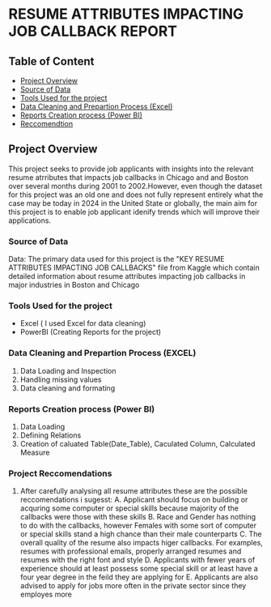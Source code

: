 # RESUME ATTRIBUTES IMPACTING JOB CALLBACK REPORT
## Table of Content

- [Project  Overview](#project-overview)
- [Source of Data](#source-of-data)
- [Tools Used for the project](#tools-used-for-the-project)
- [Data Cleaning and Prepartion Process (Excel)](#data-cleaning-and-prepartion-process-(Excel))
- [Reports Creation process  (Power BI) ](#Reports-Creation-process-(EDA))
- [Reccomendtion](#recommendtion)
## Project  Overview

This project seeks to provide job applicants with insights into the relevant resume atrributes that impacts job callbacks in Chicago and and Boston over several months during 2001 to 2002.However, even though the dataset for this project was an old one and does not fully represent entirely what the case may be today in 2024 in the United State or globally, the main aim for this  project is to enable job applicant   idenify trends which will improve their applications.

### Source of Data
Data: The primary data used for this project is the "KEY RESUME ATTRIBUTES IMPACTING JOB CALLBACKS" file from Kaggle which contain detailed information about resume attributes impacting job callbacks in major industries in Boston and Chicago

### Tools Used for the project

- Excel ( I used Excel for data cleaning)
- PowerBI (Creating Reports for the project)

### Data Cleaning and Prepartion Process (EXCEL)
1. Data Loading and Inspection
2. Handling missing values
3. Data cleaning and formating

### Reports Creation process  (Power BI)
1. Data Loading
2. Defining Relations
3. Creation of caluated Table(Date_Table), Caculated Column, Calculated Measure

### Project Reccomendations
1. After carefully analysing all resume attributes these are the possible reccomendations i sugesst:
A.  Applicant should focus on building or acquring some computer or special skills because majority of the callbacks were those with these skills
   B. Race and Gender has nothing to do with the callbacks, however Females with some sort of computer or special skills stand a high chance than their male counterparts
   C. The overall quality of the resume also impacts higer callbacks. For examples, resumes with professional emails, properly arranged resumes and resumes with the right font and style
   D. Applicants with fewer years of experience should at least possess some special skill or at least have a four year degree in the feild they are applying for
   E. Applicants are also advised to apply for jobs more often in the private sector since they employes more



